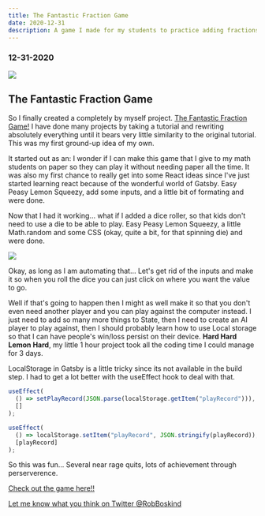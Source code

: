 ```yaml
---
title: The Fantastic Fraction Game
date: 2020-12-31
description: A game I made for my students to practice adding fractions.
---
```


### 12-31-2020

![](https://cdn.sanity.io/images/jzq9n05y/production/f70dd2c15720cba5eb483af2df08eaeecd214857-2274x1292.png?w=2274&h=1292&auto=format)

## The Fantastic Fraction Game

So I finally created a completely by myself project. [The Fantastic Fraction Game!](https://boskind.tech/code/theFabulousFractionGame/) I have done many projects by taking a tutorial and rewriting absolutely everything until it bears very little similarity to the original tutorial. This was my first ground-up idea of my own.

It started out as an: I wonder if I can make this game that I give to my math students on paper so they can play it without needing paper all the time. It was also my first chance to really get into some React ideas since I've just started learning react because of the wonderful world of Gatsby. Easy Peasy Lemon Squeezy, add some inputs, and a little bit of formating and were done.

Now that I had it working... what if I added a dice roller, so that kids don't need to use a die to be able to play. Easy Peasy Lemon Squeezy, a little Math.random and some CSS (okay, quite a bit, for that spinning die) and were done.

![](https://cdn.sanity.io/images/jzq9n05y/production/f0ad4230bec5cf919e07a8f37725f144db1aac75-514x400.png?w=600)

Okay, as long as I am automating that... Let's get rid of the inputs and make it so when you roll the dice you can just click on where you want the value to go.

Well if that's going to happen then I might as well make it so that you don't even need another player and you can play against the computer instead. I just need to add so many more things to State, then I need to create an AI player to play against, then I should probably learn how to use Local storage so that I can have people's win/loss persist on their device. **Hard Hard Lemon Hard**, my little 1 hour project took all the coding time I could manage for 3 days.

LocalStorage in Gatsby is a little tricky since its not available in the build step. I had to get a lot better with the useEffect hook to deal with that.

```javascript
useEffect(
  () => setPlayRecord(JSON.parse(localStorage.getItem("playRecord"))),
  []
);

useEffect(
  () => localStorage.setItem("playRecord", JSON.stringify(playRecord)),
  [playRecord]
);
```

So this was fun... Several near rage quits, lots of achievement through perserverence.

[Check out the game here!!](https://boskind.tech/code/theFabulousFractionGame/)​

[Let me know what you think on Twitter @RobBoskind](https://twitter.com/RobBoskind)
